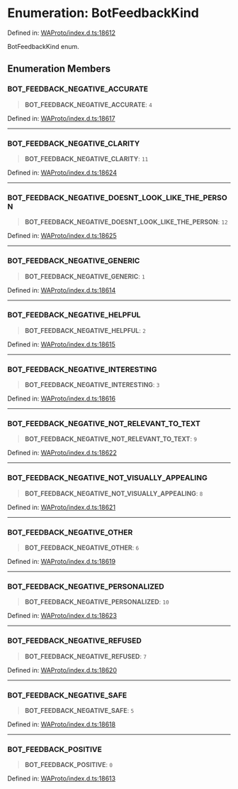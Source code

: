 # Enumeration: BotFeedbackKind

Defined in: [WAProto/index.d.ts:18612](https://github.com/Fokusdotid/Baileys/blob/a954da2ee3c892812cf9528a5a214092693c872f/WAProto/index.d.ts#L18612)

BotFeedbackKind enum.

## Enumeration Members

### BOT\_FEEDBACK\_NEGATIVE\_ACCURATE

> **BOT\_FEEDBACK\_NEGATIVE\_ACCURATE**: `4`

Defined in: [WAProto/index.d.ts:18617](https://github.com/Fokusdotid/Baileys/blob/a954da2ee3c892812cf9528a5a214092693c872f/WAProto/index.d.ts#L18617)

***

### BOT\_FEEDBACK\_NEGATIVE\_CLARITY

> **BOT\_FEEDBACK\_NEGATIVE\_CLARITY**: `11`

Defined in: [WAProto/index.d.ts:18624](https://github.com/Fokusdotid/Baileys/blob/a954da2ee3c892812cf9528a5a214092693c872f/WAProto/index.d.ts#L18624)

***

### BOT\_FEEDBACK\_NEGATIVE\_DOESNT\_LOOK\_LIKE\_THE\_PERSON

> **BOT\_FEEDBACK\_NEGATIVE\_DOESNT\_LOOK\_LIKE\_THE\_PERSON**: `12`

Defined in: [WAProto/index.d.ts:18625](https://github.com/Fokusdotid/Baileys/blob/a954da2ee3c892812cf9528a5a214092693c872f/WAProto/index.d.ts#L18625)

***

### BOT\_FEEDBACK\_NEGATIVE\_GENERIC

> **BOT\_FEEDBACK\_NEGATIVE\_GENERIC**: `1`

Defined in: [WAProto/index.d.ts:18614](https://github.com/Fokusdotid/Baileys/blob/a954da2ee3c892812cf9528a5a214092693c872f/WAProto/index.d.ts#L18614)

***

### BOT\_FEEDBACK\_NEGATIVE\_HELPFUL

> **BOT\_FEEDBACK\_NEGATIVE\_HELPFUL**: `2`

Defined in: [WAProto/index.d.ts:18615](https://github.com/Fokusdotid/Baileys/blob/a954da2ee3c892812cf9528a5a214092693c872f/WAProto/index.d.ts#L18615)

***

### BOT\_FEEDBACK\_NEGATIVE\_INTERESTING

> **BOT\_FEEDBACK\_NEGATIVE\_INTERESTING**: `3`

Defined in: [WAProto/index.d.ts:18616](https://github.com/Fokusdotid/Baileys/blob/a954da2ee3c892812cf9528a5a214092693c872f/WAProto/index.d.ts#L18616)

***

### BOT\_FEEDBACK\_NEGATIVE\_NOT\_RELEVANT\_TO\_TEXT

> **BOT\_FEEDBACK\_NEGATIVE\_NOT\_RELEVANT\_TO\_TEXT**: `9`

Defined in: [WAProto/index.d.ts:18622](https://github.com/Fokusdotid/Baileys/blob/a954da2ee3c892812cf9528a5a214092693c872f/WAProto/index.d.ts#L18622)

***

### BOT\_FEEDBACK\_NEGATIVE\_NOT\_VISUALLY\_APPEALING

> **BOT\_FEEDBACK\_NEGATIVE\_NOT\_VISUALLY\_APPEALING**: `8`

Defined in: [WAProto/index.d.ts:18621](https://github.com/Fokusdotid/Baileys/blob/a954da2ee3c892812cf9528a5a214092693c872f/WAProto/index.d.ts#L18621)

***

### BOT\_FEEDBACK\_NEGATIVE\_OTHER

> **BOT\_FEEDBACK\_NEGATIVE\_OTHER**: `6`

Defined in: [WAProto/index.d.ts:18619](https://github.com/Fokusdotid/Baileys/blob/a954da2ee3c892812cf9528a5a214092693c872f/WAProto/index.d.ts#L18619)

***

### BOT\_FEEDBACK\_NEGATIVE\_PERSONALIZED

> **BOT\_FEEDBACK\_NEGATIVE\_PERSONALIZED**: `10`

Defined in: [WAProto/index.d.ts:18623](https://github.com/Fokusdotid/Baileys/blob/a954da2ee3c892812cf9528a5a214092693c872f/WAProto/index.d.ts#L18623)

***

### BOT\_FEEDBACK\_NEGATIVE\_REFUSED

> **BOT\_FEEDBACK\_NEGATIVE\_REFUSED**: `7`

Defined in: [WAProto/index.d.ts:18620](https://github.com/Fokusdotid/Baileys/blob/a954da2ee3c892812cf9528a5a214092693c872f/WAProto/index.d.ts#L18620)

***

### BOT\_FEEDBACK\_NEGATIVE\_SAFE

> **BOT\_FEEDBACK\_NEGATIVE\_SAFE**: `5`

Defined in: [WAProto/index.d.ts:18618](https://github.com/Fokusdotid/Baileys/blob/a954da2ee3c892812cf9528a5a214092693c872f/WAProto/index.d.ts#L18618)

***

### BOT\_FEEDBACK\_POSITIVE

> **BOT\_FEEDBACK\_POSITIVE**: `0`

Defined in: [WAProto/index.d.ts:18613](https://github.com/Fokusdotid/Baileys/blob/a954da2ee3c892812cf9528a5a214092693c872f/WAProto/index.d.ts#L18613)
